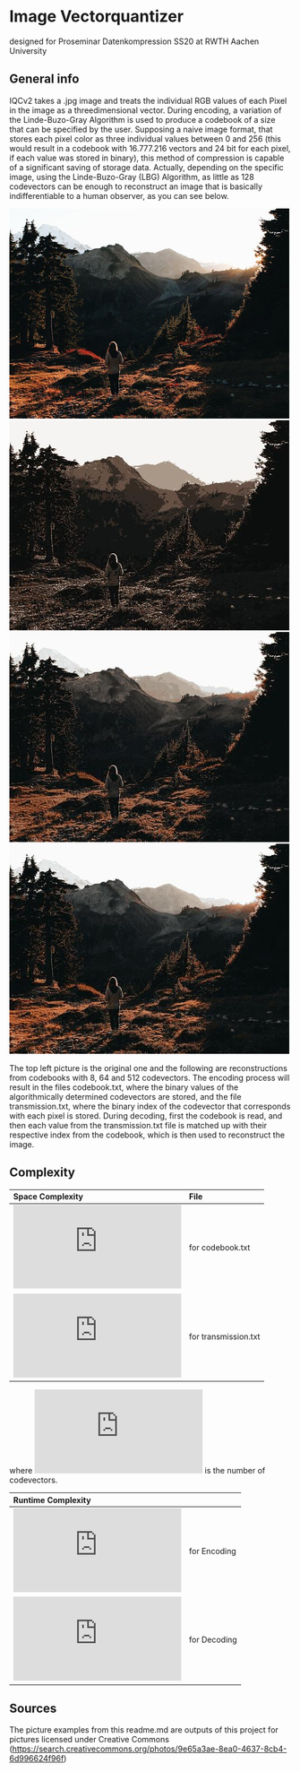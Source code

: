 # Image Vectorquantizer
designed for Proseminar Datenkompression SS20 at RWTH Aachen University
 
 ## General info
 IQCv2 takes a .jpg image and treats the individual RGB values of each Pixel in the image as a threedimensional vector. During encoding, a variation of the Linde-Buzo-Gray Algorithm is used to produce a codebook of a size that can be specified by the user. 
 Supposing a naive image format, that stores each pixel color as three individual values between 0 and 256 (this would result in a codebook with 16.777.216 vectors and 24 bit for each pixel, if each value was stored in binary), this method of compression is capable of a significant saving of storage data.
 Actually, depending on the specific image, using the Linde-Buzo-Gray (LBG) Algorithm, as little as 128 codevectors can be enough to reconstruct an image that is basically indifferentiable to a human observer, as you can see below. 
 
 ![Original image](https://github.com/simonmichau/Image-Vectorquantizer/blob/master/Image%20Results/in.jpg?raw=true "Original Image")
 ![8 codevectors](https://github.com/simonmichau/Image-Vectorquantizer/blob/master/Image%20Results/out8.jpg?raw=true "Original Image")
 ![64 codevectors](https://github.com/simonmichau/Image-Vectorquantizer/blob/master/Image%20Results/out64.jpg?raw=true "Original Image")
 ![512 codevectors](https://github.com/simonmichau/Image-Vectorquantizer/blob/master/Image%20Results/out512.jpg?raw=true "Original Image")
 
 The top left picture is the original one and the following are reconstructions from codebooks with 8, 64 and 512 codevectors.
 The encoding process will result in the files codebook.txt, where the binary values of the algorithmically determined codevectors are stored, and the file transmission.txt, where the binary index of the codevector that corresponds with each pixel is stored.
 During decoding, first the codebook is read, and then each value from the transmission.txt file is matched up with their respective index from the codebook, which is then used to reconstruct the image.
 
 ## Complexity 
 | Space Complexity                                                                                                 | File                 |
 |:---------------------------------------------------------------------------------------------------------------- |:---------------------|
 | ![equation](https://latex.codecogs.com/gif.latex?O%28n%29)                                                       | for codebook.txt      | 
 | ![equation](https://latex.codecogs.com/gif.latex?O%28Height%20%5Ccdot%20Width%20%5Ccdot%20%5Clog_2%28n%29%29%29) | for transmission.txt | 
 
 where ![equation](https://latex.codecogs.com/gif.latex?n) is the number of codevectors.
  
 | Runtime Complexity                                                                              |              |
 |:----------------------------------------------------------------------------------------------- |:-------------|
 | ![equation](https://latex.codecogs.com/gif.latex?O%28Height%20%5Ccdot%20Width%20%5Ccdot%20n%29) | for Encoding | 
 | ![equation](https://latex.codecogs.com/gif.latex?O%28Height%20%5Ccdot%20Width%29)               | for Decoding | 
 
 ## Sources
The picture examples from this readme.md are outputs of this project for pictures licensed under Creative Commons (https://search.creativecommons.org/photos/9e65a3ae-8ea0-4637-8cb4-6d996624f96f)

